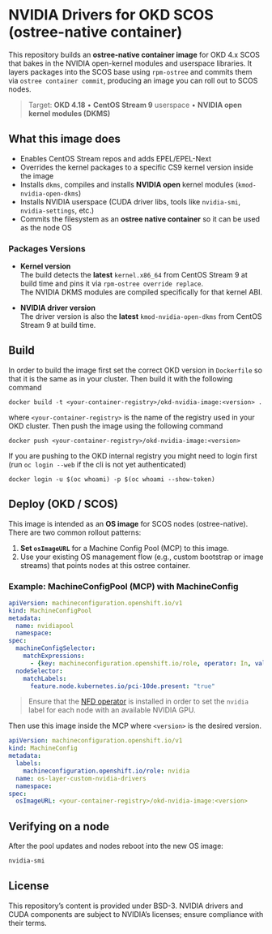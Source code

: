 # NVIDIA Drivers for OKD SCOS (ostree-native container)

This repository builds an **ostree-native container image** for OKD 4.x SCOS that bakes in the NVIDIA open-kernel modules and userspace libraries. It layers packages into the SCOS base using `rpm-ostree` and commits them via `ostree container commit`, producing an image you can roll out to SCOS nodes.

> Target: **OKD 4.18** • **CentOS Stream 9** userspace • **NVIDIA open kernel modules (DKMS)**

## What this image does

- Enables CentOS Stream repos and adds EPEL/EPEL-Next
- Overrides the kernel packages to a specific CS9 kernel version inside the image
- Installs `dkms`, compiles and installs **NVIDIA open** kernel modules (`kmod-nvidia-open-dkms`)
- Installs NVIDIA userspace (CUDA driver libs, tools like `nvidia-smi`, `nvidia-settings`, etc.)
- Commits the filesystem as an **ostree native container** so it can be used as the node OS

### Packages Versions

- **Kernel version**  
  The build detects the **latest** `kernel.x86_64` from CentOS Stream 9 at build time and pins it via `rpm-ostree override replace`.  
  The NVIDIA DKMS modules are compiled specifically for that kernel ABI.

- **NVIDIA driver version**  
  The driver version is also the **latest** `kmod-nvidia-open-dkms` from CentOS Stream 9 at build time.


## Build

In order to build the image first set the correct OKD version in `Dockerfile`
so that it is the same as in your cluster. Then build it with the following command
```
docker build -t <your-container-registry>/okd-nvidia-image:<version> .
```
where `<your-container-registry>` is the name of the registry used in your OKD cluster.
Then push the image using the following command
```
docker push <your-container-registry>/okd-nvidia-image:<version>
```

If you are pushing to the OKD internal registry you might need to login first (run `oc login --web` if the cli is not yet authenticated)
```
docker login -u $(oc whoami) -p $(oc whoami --show-token)
```

## Deploy (OKD / SCOS)

This image is intended as an **OS image** for SCOS nodes (ostree-native). There are two common rollout patterns:

1. **Set `osImageURL`** for a Machine Config Pool (MCP) to this image.
2. Use your existing OS management flow (e.g., custom bootstrap or image streams) that points nodes at this ostree container.


### Example: MachineConfigPool (MCP) with MachineConfig

```yaml
apiVersion: machineconfiguration.openshift.io/v1
kind: MachineConfigPool
metadata:
  name: nvidiapool
  namespace:
spec:
  machineConfigSelector:
    matchExpressions:
      - {key: machineconfiguration.openshift.io/role, operator: In, values: [worker,nvidia]}
  nodeSelector:
    matchLabels:
      feature.node.kubernetes.io/pci-10de.present: "true"
```
> Ensure that the [NFD operator](https://docs.okd.io/latest/hardware_enablement/psap-node-feature-discovery-operator.html) is installed in order to set the `nvidia` label for each node with an available NVIDIA GPU.

Then use this image inside the MCP where `<version>` is the desired version.
```yaml
apiVersion: machineconfiguration.openshift.io/v1
kind: MachineConfig
metadata:
  labels:
    machineconfiguration.openshift.io/role: nvidia
  name: os-layer-custom-nvidia-drivers
  namespace:
spec:
  osImageURL: <your-container-registry>/okd-nvidia-image:<version>
```

## Verifying on a node

After the pool updates and nodes reboot into the new OS image:

```bash
nvidia-smi
```

## License

This repository’s content is provided under BSD-3.
NVIDIA drivers and CUDA components are subject to NVIDIA’s licenses; ensure compliance with their terms.
